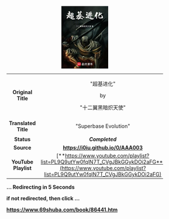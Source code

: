 <meta charset="UTF-8">
<meta name="viewport" content="width=device-width, initial-scale=1.0">
<meta http-equiv="refresh" content="5;url=https://www.69shuba.com/book/86441.htm">

<div style='margin: auto; width: 85%; padding: 10px;'>

<img src="cover.jpeg" style='display: block; margin: auto; width: 30%;'>

| | |
| :---: | :---: |
| **Original Title** | <p>"超基进化"</p><p>by</p><p>"十二翼黑暗炽天使"</p> |
| **Translated Title** | <p>"Superbase Evolution"</p> |
| **Status** | ***Completed*** |
| **Source** | **https://i0iu.github.io/0/AAA003** |
| **YouTube Playlist** | [**https://www.youtube.com/playlist?list=PL9Q9utYw0fqlN7T_CVgJBkGGykDOi2aFG**](https://www.youtube.com/playlist?list=PL9Q9utYw0fqlN7T_CVgJBkGGykDOi2aFG) |

**... Redirecting in 5 Seconds**

**if not redirected, then click ...**

**https://www.69shuba.com/book/86441.htm**

</div>
